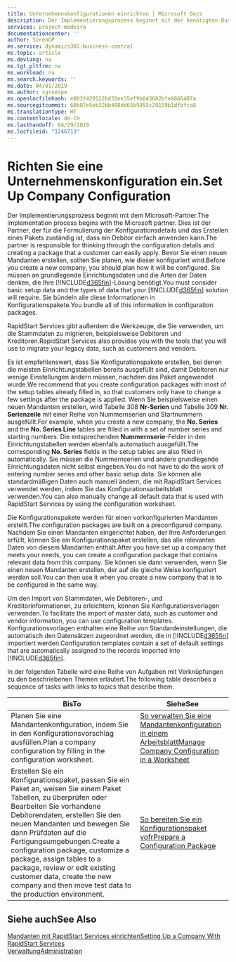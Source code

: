 ```yaml
---
title: Unternehmenskonfigurationen einrichten | Microsoft Docs
description: Der Implementierungsprozess beginnt mit der benötigten Business Central Lösung. Sie bündeln alle diese Informationen in Konfigurationspakete.
services: project-madeira
documentationcenter: ''
author: SorenGP
ms.service: dynamics365-business-central
ms.topic: article
ms.devlang: na
ms.tgt_pltfrm: na
ms.workload: na
ms.search.keywords: ''
ms.date: 04/01/2019
ms.author: sgroespe
ms.openlocfilehash: e003f429122bd31ee35ef9b843682bfe8866407a
ms.sourcegitcommit: 60b87e5eb32bb408dd65b9855c29159b1dfbfca8
ms.translationtype: HT
ms.contentlocale: de-CH
ms.lasthandoff: 04/29/2019
ms.locfileid: "1246713"
---
```

# <a name="set-up-company-configuration"></a><span data-ttu-id="2e63c-104">Richten Sie eine Unternehmenskonfiguration ein.</span><span class="sxs-lookup"><span data-stu-id="2e63c-104">Set Up Company Configuration</span></span>
<span data-ttu-id="2e63c-105">Der Implementierungsprozess beginnt mit dem Microsoft-Partner.</span><span class="sxs-lookup"><span data-stu-id="2e63c-105">The implementation process begins with the Microsoft partner.</span></span> <span data-ttu-id="2e63c-106">Dies ist der Partner, der für die Formulierung der Konfigurationsdetails und das Erstellen eines Pakets zuständig ist, dass ein Debitor einfach anwenden kann.</span><span class="sxs-lookup"><span data-stu-id="2e63c-106">The partner is responsible for thinking through the configuration details and creating a package that a customer can easily apply.</span></span> <span data-ttu-id="2e63c-107">Bevor Sie einen neuen Mandanten erstellen, sollten Sie planen, wie dieser konfiguriert wird.</span><span class="sxs-lookup"><span data-stu-id="2e63c-107">Before you create a new company, you should plan how it will be configured.</span></span> <span data-ttu-id="2e63c-108">Sie müssen an grundlegende Einrichtungsdaten und die Arten der Daten denken, die Ihre [!INCLUDE[d365fin](includes/d365fin_md.md)]-Lösung benötigt.</span><span class="sxs-lookup"><span data-stu-id="2e63c-108">You must consider basic setup data and the types of data that your [!INCLUDE[d365fin](includes/d365fin_md.md)] solution will require.</span></span> <span data-ttu-id="2e63c-109">Sie bündeln alle diese Informationen in Konfigurationspakete.</span><span class="sxs-lookup"><span data-stu-id="2e63c-109">You bundle all of this information in configuration packages.</span></span>

<span data-ttu-id="2e63c-110">RapidStart Services gibt außerdem die Werkzeuge, die Sie verwenden, um die Stammdaten zu migrieren, beispielsweise Debitoren und Kreditoren.</span><span class="sxs-lookup"><span data-stu-id="2e63c-110">RapidStart Services also provides you with the tools that you will use to migrate your legacy data, such as customers and vendors.</span></span>  

<span data-ttu-id="2e63c-111">Es ist empfehlenswert, dass Sie Konfigurationspakete erstellen, bei denen die meisten Einrichtungstabellen bereits ausgefüllt sind, damit Debitoren nur wenige Einstellungen ändern müssen, nachdem das Paket angewendet wurde.</span><span class="sxs-lookup"><span data-stu-id="2e63c-111">We recommend that you create configuration packages with most of the setup tables already filled in, so that customers only have to change a few settings after the package is applied.</span></span> <span data-ttu-id="2e63c-112">Wenn Sie beispielsweise einen neuen Mandanten erstellen, wird Tabelle 308 **Nr-Serien** und Tabelle 309 **Nr. Serienzeile**  mit einer Reihe von Nummernserien und Startnummern ausgefüllt.</span><span class="sxs-lookup"><span data-stu-id="2e63c-112">For example, when you create a new company, the **No. Series** and the **No. Series Line** tables are filled in with a set of number series and starting numbers.</span></span> <span data-ttu-id="2e63c-113">Die entsprechenden **Nummernserie**-Felder in den Einrichtungstabellen werden ebenfalls automatisch ausgefüllt.</span><span class="sxs-lookup"><span data-stu-id="2e63c-113">The corresponding **No. Series** fields in the setup tables are also filled in automatically.</span></span> <span data-ttu-id="2e63c-114">Sie müssen die Nummernserien und andere grundlegende Einrichtungsdaten nicht selbst eingeben.</span><span class="sxs-lookup"><span data-stu-id="2e63c-114">You do not have to do the work of entering number series and other basic setup data.</span></span> <span data-ttu-id="2e63c-115">Sie können alle standardmäßigen Daten auch manuell ändern, die mit RapidStart Services verwendet werden, indem Sie das Konfigurationsarbeitsblatt verwenden.</span><span class="sxs-lookup"><span data-stu-id="2e63c-115">You can also manually change all default data that is used with RapidStart Services by using the configuration worksheet.</span></span>  

<span data-ttu-id="2e63c-116">Die Konfigurationspakete werden für einen vorkonfigurierten Mandanten erstellt.</span><span class="sxs-lookup"><span data-stu-id="2e63c-116">The configuration packages are built on a preconfigured company.</span></span> <span data-ttu-id="2e63c-117">Nachdem Sie einen Mandanten eingerichtet haben, der Ihre Anforderungen erfüllt, können Sie ein Konfigurationspaket erstellen, das alle relevanten Daten von diesem Mandanten enthält.</span><span class="sxs-lookup"><span data-stu-id="2e63c-117">After you have set up a company that meets your needs, you can create a configuration package that contains relevant data from this company.</span></span> <span data-ttu-id="2e63c-118">Sie können sie dann verwenden, wenn Sie einen neuen Mandanten erstellen, der auf die gleiche Weise konfiguriert werden soll.</span><span class="sxs-lookup"><span data-stu-id="2e63c-118">You can then use it when you create a new company that is to be configured in the same way.</span></span>  

<span data-ttu-id="2e63c-119">Um den Import von Stammdaten, wie Debitoren-, und Kreditorinformationen, zu erleichtern, können Sie Konfigurationsvorlagen verwenden.</span><span class="sxs-lookup"><span data-stu-id="2e63c-119">To facilitate the import of master data, such as customer and vendor information, you can use configuration templates.</span></span> <span data-ttu-id="2e63c-120">Konfigurationsvorlagen enthalten eine Reihe von Standardeinstellungen, die automatisch den Datensätzen zugeordnet werden, die in [!INCLUDE[d365fin](includes/d365fin_md.md)] importiert werden.</span><span class="sxs-lookup"><span data-stu-id="2e63c-120">Configuration templates contain a set of default settings that are automatically assigned to the records imported into [!INCLUDE[d365fin](includes/d365fin_md.md)].</span></span>

<span data-ttu-id="2e63c-121">In der folgenden Tabelle wird eine Reihe von Aufgaben mit Verknüpfungen zu den beschriebenen Themen erläutert.</span><span class="sxs-lookup"><span data-stu-id="2e63c-121">The following table describes a sequence of tasks with links to topics that describe them.</span></span>

|<span data-ttu-id="2e63c-122">**Bis**</span><span class="sxs-lookup"><span data-stu-id="2e63c-122">**To**</span></span>|<span data-ttu-id="2e63c-123">**Siehe**</span><span class="sxs-lookup"><span data-stu-id="2e63c-123">**See**</span></span>|  
|------------|-------------|  
|<span data-ttu-id="2e63c-124">Planen Sie eine Mandantenkonfiguration, indem Sie in den Konfigurationsvorschlag ausfüllen.</span><span class="sxs-lookup"><span data-stu-id="2e63c-124">Plan a company configuration by filling in the configuration worksheet.</span></span>|[<span data-ttu-id="2e63c-125">So verwalten Sie eine Mandantenkonfiguration in einem Arbeitsblatt</span><span class="sxs-lookup"><span data-stu-id="2e63c-125">Manage Company Configuration in a Worksheet</span></span>](admin-how-to-manage-company-configuration-in-a-worksheet.md)|  
|<span data-ttu-id="2e63c-126">Erstellen Sie ein Konfigurationspaket, passen Sie ein Paket an, weisen Sie einem Paket Tabellen, zu überprüfen oder Bearbeiten Sie vorhandene Debitorendaten, erstellen Sie den neuen Mandanten und bewegen Sie dann Prüfdaten auf die Fertigungsumgebungen.</span><span class="sxs-lookup"><span data-stu-id="2e63c-126">Create a configuration package, customize a package, assign tables to a package, review or edit existing customer data, create the new company and then move test data to the production environment.</span></span>|[<span data-ttu-id="2e63c-127">So bereiten Sie ein Konfigurationspaket vofr</span><span class="sxs-lookup"><span data-stu-id="2e63c-127">Prepare a Configuration Package</span></span>](admin-how-to-prepare-a-configuration-package.md)| 

## <a name="see-also"></a><span data-ttu-id="2e63c-128">Siehe auch</span><span class="sxs-lookup"><span data-stu-id="2e63c-128">See Also</span></span>  
[<span data-ttu-id="2e63c-129">Mandanten mit RapidStart Services einrichten</span><span class="sxs-lookup"><span data-stu-id="2e63c-129">Setting Up a Company With RapidStart Services</span></span>](admin-set-up-a-company-with-rapidstart.md)  
[<span data-ttu-id="2e63c-130">Verwaltung</span><span class="sxs-lookup"><span data-stu-id="2e63c-130">Administration</span></span>](admin-setup-and-administration.md)
